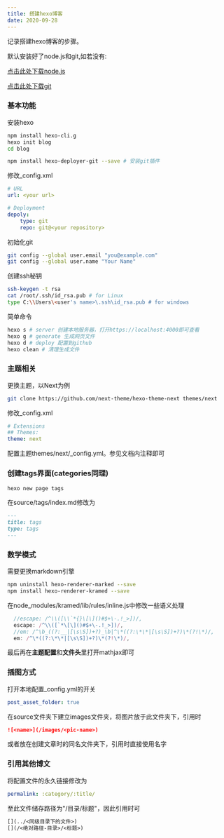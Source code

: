 ```yaml
---
title: 搭建hexo博客
date: 2020-09-28
---
```


记录搭建hexo博客的步骤。

默认安装好了node.js和git,如若没有:

[点击此处下载node.js](https://nodejs.org)

[点击此处下载git](https://git-scm.com)

<!-- more -->
### 基本功能
安装hexo
```sh
npm install hexo-cli.g
hexo init blog
cd blog

npm install hexo-deployer-git --save # 安装git插件
```

修改_config.xml
```yml
# URL
url: <your url>

# Deployment
depoly:
    type: git
    repo: git@<your repository>
```

初始化git
```sh
git config --global user.email "you@example.com"
git config --global user.name "Your Name"
```

创建ssh秘钥
```sh
ssh-keygen -t rsa
cat /root/.ssh/id_rsa.pub # for Linux
type C:\\Users\<user's name>\.ssh\id_rsa.pub # for windows
```
简单命令
```sh
hexo s # server 创建本地服务器，打开https://localhost:4000即可查看
hexo g # generate 生成网页文件
hexo d # deploy 配置到github
hexo clean # 清理生成文件
```
### 主题相关
更换主题，以Next为例
```sh
git clone https://github.com/next-theme/hexo-theme-next themes/next
```

修改_config.xml
```yml
# Extensions
## Themes:
theme: next
```

配置主题themes/next/_config.yml。参见文档内注释即可


### 创建tags界面(categories同理)
```sh
hexo new page tags
```

在source/tags/index.md修改为
```markdown
---
title: tags
type: tags
---
```

### 数学模式

需要更换markdown引擎
```sh
npm uninstall hexo-renderer-marked --save
npm install hexo-renderer-kramed --save
```

在node_modules/kramed/lib/rules/inline.js中修改一些语义处理
```js
  //escape: /^\\([\\`*{}\[\]()#$+\-.!_>])/,
  escape: /^\\([`*\[\]()#$+\-.!_>])/,
  //em: /^\b_((?:__|[\s\S])+?)_\b|^\*((?:\*\*|[\s\S])+?)\*(?!\*)/,
  em: /^\*((?:\*\*|[\s\S])+?)\*(?!\*)/,
```

最后再在**主题配置**和**文件头**里打开mathjax即可

### 插图方式
打开本地配置_config.yml的开关
```yml
post_asset_folder: true
```

在source文件夹下建立images文件夹，将图片放于此文件夹下，引用时
```markdown
![<name>](/images/<pic-name>)
```

或者放在创建文章时的同名文件夹下，引用时直接使用名字

### 引用其他博文
将配置文件的永久链接修改为
```yml
permalink: :category/:title/
```
至此文件储存路径为"/目录/标题"，因此引用时可
```markdown
[](../<同级目录下的文件>)
[](/<绝对路径-目录>/<标题>)
```